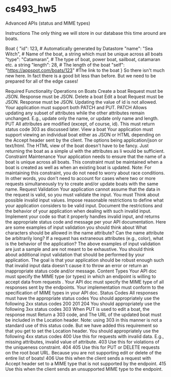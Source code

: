 # cs493_hw5
Advanced APIs (status and MIME types)


Instructions
The only thing we will store in our database this time around are boats. 

Boat
{ 
  "id": 123,           # Automatically generated by Datastore
  "name": "Sea Witch", # Name of the boat, a string which must be unique across all boats
  "type": "Catamaran", # The type of boat, power boat, sailboat, catamaran etc. a string
  "length": 28,        # The length of the boat
  "self": "https://appspot.com/boats/123" #The link to the boat
}
So there isn't much new here. In fact there is a good bit less than before. But we need to be prepared for all of the edge cases!

Required Functionality
Operations on Boats
Create a boat
Request must be JSON.
Response must be JSON.
Delete a boat
Edit a boat
Request must be JSON.
Response must be JSON.
Updating the value of id is not allowed.
Your application must support both PATCH and PUT.
PATCH
Allows updating any subset of attributes while the other attributes remain unchanged.
E.g., update only the name, or update only name and length.
PUT
All attributes are modified (except, of course, id).
This must return status code 303 as discussed later.
View a boat
Your application must support viewing an individual boat either as JSON or HTML depending on the Accept header sent by the client. The options being
application/json or text/html.
The HTML view of the boat doesn't have to be fancy. Just returning the boat as a simple ul with the attributes as li would be sufficient.
Constraint Maintenance
Your application needs to ensure that the name of a boat is unique across all boats.
This constraint must be maintained when a boat is created as well as when an existing boat is updated.
Note: For maintaining this constraint, you do not need to worry about race conditions. In other words, you don't need to account for cases where
two or more requests simultaneously try to create and/or update boats with the same name.
Request Validation
Your application cannot assume that the data in the request is valid, so you must validate the input.
You must
Think about possible invalid input values.
Impose reasonable restrictions to define what your application considers to be valid input.
Document the restrictions and the behavior of your application when dealing with such invalid input.
Implement your code so that it properly handles invalid input, and returns the appropriate status code and message per your API documentation.
Here are some examples of input validation you should think about
What characters should be allowed in the name attribute?
Can the name attribute be arbitrarily long?
If a request has extraneous attributes (e.g., color), what is the behavior of the application?
The above examples of input validation are just a sample and are not meant to be exhaustive.
You should think about additional input validation that should be performed by your application.
The goal is that your application should be robust enough such that invalid input data doesn't cause it to throw an error or return an 
inappropriate status code and/or message.
Content Types
Your API doc must specify the MIME type (or types) in which an endpoint is willing to accept data from requests .
Your API doc must specify the MIME type of all responses sent by the endpoints.
Your implementation must conform to the specification of MIME types in your API doc.
Status Codes
All responses must have the appropriate status codes
You should appropriately use the following 2xx status codes
200
201
204
You should appropriately use the following 3xx status codes
303
When PUT is used to edit a boat, the response must
Return a 303 code, and
The URL of the updated boat must be included in the Location header.
Note: using 303 in this manner is not a standard use of this status code. But we have added this requirement so that you get to set the Location header.
You should appropriately use the following 4xx status codes
400
Use this for requests with invalid data.
E.g., missing attributes, invalid value of attribute.
403
Use this for violations of the uniqueness constraint.
404
405
Use this for PUT or DELETE requests on the root boat URL.
Because you are not supporting edit or delete of the entire list of boats!
406
Use this when the client sends a request with Accept header set to a MIME type that is not supported by the endpoint.
415
Use this when the client sends an unsupported MIME type to the endpoint.
